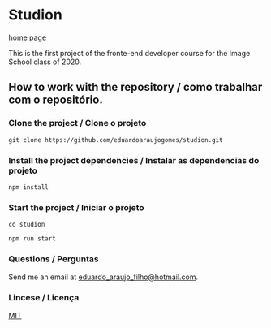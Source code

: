 # Studion

[home page](https://imgur.com/tT632uZ)

This is the first project of the fronte-end developer course for the Image School class of 2020.

## How to work with the repository / como trabalhar com o repositório.

### Clone the project / Clone o projeto

```
git clone https://github.com/eduardoaraujogomes/studion.git
```

### Install the project dependencies / Instalar as dependencias do projeto

```
npm install
```
### Start the project / Iniciar o projeto

```
cd studion

npm run start
```

### Questions / Perguntas

Send me an email at [eduardo_araujo_filho@hotmail.com](mailto:eduardo_araujo_filho@hotmail.com).

### Lincese / Licença
[MIT](https://choosealicense.com/licenses/mit/)
